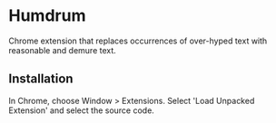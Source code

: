 Humdrum
=============

Chrome extension that replaces occurrences of over-hyped text with reasonable and demure text.


Installation
------------

In Chrome, choose Window > Extensions. Select 'Load Unpacked Extension' and select the source code.
